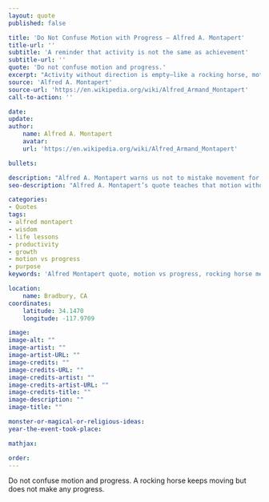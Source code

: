 ```yaml
---
layout: quote
published: false

title: 'Do Not Confuse Motion with Progress – Alfred A. Montapert'
title-url: ''
subtitle: 'A reminder that activity is not the same as achievement'
subtitle-url: ''
quote: 'Do not confuse motion and progress.'
excerpt: "Activity without direction is empty—like a rocking horse, motion alone does not equal progress."
source: 'Alfred A. Montapert'
source-url: 'https://en.wikipedia.org/wiki/Alfred_Armand_Montapert'
call-to-action: ''

date: 
update:
author:
    name: Alfred A. Montapert
    avatar: 
    url: 'https://en.wikipedia.org/wiki/Alfred_Armand_Montapert'

bullets:

description: "Alfred A. Montapert warns us not to mistake movement for growth, reminding that progress requires purposeful direction."
seo-description: "Alfred A. Montapert’s quote teaches that motion without purpose is meaningless—true progress needs direction and intent."

categories:
- Quotes
tags:
- alfred montapert
- wisdom
- life lessons
- productivity
- growth
- motion vs progress
- purpose
keywords: 'Alfred Montapert quote, motion vs progress, rocking horse metaphor, productivity wisdom, life lessons, purposeful progress, growth vs activity'

location:
    name: Bradbury, CA
coordinates:
    latitude: 34.1470
    longitude: -117.9709

image:
image-alt: ""
image-artist: ""
image-artist-URL: ""
image-credits: ""
image-credits-URL: ""
image-credits-artist: ""
image-credits-artist-URL: ""
image-credits-title: ""
image-description: ""
image-title: ""

monster-or-magical-or-religious-ideas: 
year-the-event-took-place: 

mathjax: 

order: 
---
```

Do not confuse motion and progress. A rocking horse keeps moving but does not make any progress.
